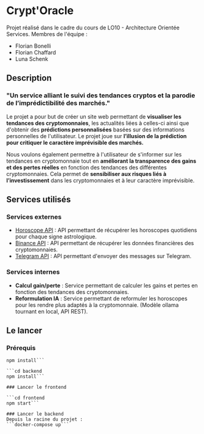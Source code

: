 # Crypt'Oracle

Projet réalisé dans le cadre du cours de LO10 - Architecture Orientée Services.
Membres de l'équipe :

- Florian Bonelli
- Florian Chaffard
- Luna Schenk

## Description

### "Un service alliant le suivi des tendances cryptos et la parodie de l’imprédictibilité des marchés."

Le projet a pour but de créer un site web permettant de **visualiser les tendances des cryptomonnaies**, les actualités liées à celles-ci ainsi que d'obtenir des **prédictions personnalisées** basées sur des informations personnelles de l'utilisateur. Le projet joue sur **l’illusion de la prédiction pour critiquer le caractère imprévisible des marchés.**

Nous voulons également permettre à l'utilisateur de s'informer sur les tendances en cryptomonnaie tout en **améliorant la transparence des gains et des pertes réelles** en fonction des tendances des différentes cryptomonnaies. Cela permet de **sensibiliser aux risques liés à l’investissement** dans les cryptomonnaies et à leur caractère imprévisible.

## Services utilisés

### Services externes

- [Horoscope API](https://horoscope-app-api.vercel.app/) : API permettant de récupérer les horoscopes quotidiens pour chaque signe astrologique.
- [Binance API](https://github.com/binance/binance-spot-api-docs) : API permettant de récupérer les données financières des cryptomonnaies.
- [Telegram API]( https://core.telegram.org/api) : API permettant d'envoyer des messages sur Telegram.

### Services internes

- **Calcul gain/perte** : Service permettant de calculer les gains et pertes en fonction des tendances des cryptomonnaies.
- **Reformulation IA** : Service permettant de reformuler les horoscopes pour les rendre plus adaptés à la cryptomonnaie. (Modèle ollama tournant en local, API REST).

## Le lancer

### Prérequis

```cd frontend
npm install```

```cd backend
npm install```

### Lancer le frontend

```cd frontend
npm start```

### Lancer le backend
Depuis la racine du projet :
```docker-compose up```
